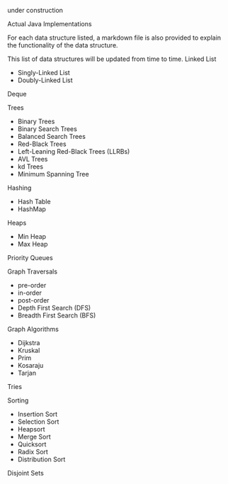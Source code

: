 under construction

Actual Java Implementations

For each data structure listed, a markdown file is also provided to explain the functionality of the data structure.

This list of data structures will be updated from time to time.
Linked List
- Singly-Linked List
- Doubly-Linked List

Deque

Trees
- Binary Trees
- Binary Search Trees
- Balanced Search Trees
- Red-Black Trees
- Left-Leaning Red-Black Trees (LLRBs)
- AVL Trees
- kd Trees
- Minimum Spanning Tree

Hashing
- Hash Table
- HashMap

Heaps
- Min Heap
- Max Heap

Priority Queues

Graph Traversals 
- pre-order
- in-order
- post-order
- Depth First Search (DFS)
- Breadth First Search (BFS)

Graph Algorithms
- Dijkstra
- Kruskal
- Prim
- Kosaraju
- Tarjan

Tries

Sorting
- Insertion Sort
- Selection Sort
- Heapsort
- Merge Sort
- Quicksort
- Radix Sort
- Distribution Sort

Disjoint Sets



